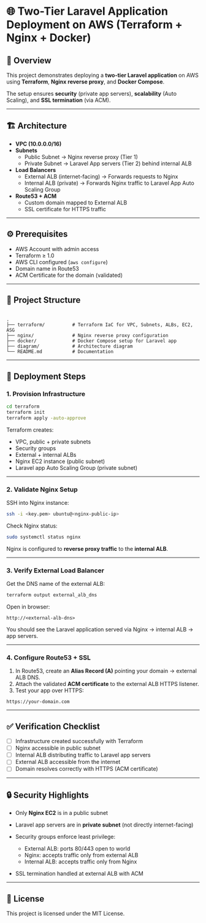 # 🌐 Two-Tier Laravel Application Deployment on AWS (Terraform + Nginx + Docker)

## 📖 Overview
This project demonstrates deploying a **two-tier Laravel application** on AWS using **Terraform**, **Nginx reverse proxy**, and **Docker Compose**.  

The setup ensures **security** (private app servers), **scalability** (Auto Scaling), and **SSL termination** (via ACM).  

---

## 🏗️ Architecture

- **VPC (10.0.0.0/16)**
- **Subnets**
  - Public Subnet → Nginx reverse proxy (Tier 1)
  - Private Subnet → Laravel App servers (Tier 2) behind internal ALB
- **Load Balancers**
  - External ALB (internet-facing) → Forwards requests to Nginx
  - Internal ALB (private) → Forwards Nginx traffic to Laravel App Auto Scaling Group
- **Route53 + ACM**
  - Custom domain mapped to External ALB
  - SSL certificate for HTTPS traffic

---

## ⚙️ Prerequisites

- AWS Account with admin access
- Terraform ≥ 1.0
- AWS CLI configured (`aws configure`)
- Domain name in Route53
- ACM Certificate for the domain (validated)

---

## 📂 Project Structure

```

.
├── terraform/          # Terraform IaC for VPC, Subnets, ALBs, EC2, ASG
├── nginx/              # Nginx reverse proxy configuration
├── docker/             # Docker Compose setup for Laravel app
├── diagram/            # Architecture diagram
└── README.md           # Documentation

````

---

## 🚀 Deployment Steps

### 1. Provision Infrastructure
```bash
cd terraform
terraform init
terraform apply -auto-approve
````

Terraform creates:

* VPC, public + private subnets
* Security groups
* External + internal ALBs
* Nginx EC2 instance (public subnet)
* Laravel app Auto Scaling Group (private subnet)

---

### 2. Validate Nginx Setup

SSH into Nginx instance:

```bash
ssh -i <key.pem> ubuntu@<nginx-public-ip>
```

Check Nginx status:

```bash
sudo systemctl status nginx
```

Nginx is configured to **reverse proxy traffic** to the **internal ALB**.

---

### 3. Verify External Load Balancer

Get the DNS name of the external ALB:

```bash
terraform output external_alb_dns
```

Open in browser:

```
http://<external-alb-dns>
```

You should see the Laravel application served via Nginx → internal ALB → app servers.

---

### 4. Configure Route53 + SSL

1. In Route53, create an **Alias Record (A)** pointing your domain → external ALB DNS.
2. Attach the validated **ACM certificate** to the external ALB HTTPS listener.
3. Test your app over HTTPS:

```
https://your-domain.com
```

---

## ✅ Verification Checklist

* [ ] Infrastructure created successfully with Terraform
* [ ] Nginx accessible in public subnet
* [ ] Internal ALB distributing traffic to Laravel app servers
* [ ] External ALB accessible from the internet
* [ ] Domain resolves correctly with HTTPS (ACM certificate)

---

## 🔒 Security Highlights

* Only **Nginx EC2** is in a public subnet
* Laravel app servers are in **private subnet** (not directly internet-facing)
* Security groups enforce least privilege:

  * External ALB: ports 80/443 open to world
  * Nginx: accepts traffic only from external ALB
  * Internal ALB: accepts traffic only from Nginx
* SSL termination handled at external ALB with ACM

---

## 📜 License

This project is licensed under the MIT License.

```
```
